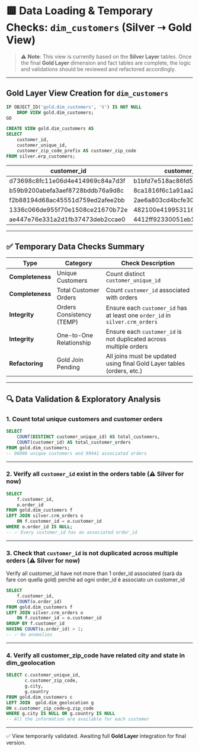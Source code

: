 
# 🟨 Data Loading & Temporary Checks: `dim_customers` (Silver ➝ Gold View)

> ⚠️ **Note**: This view is currently based on the **Silver Layer** tables.
> Once the final **Gold Layer** dimension and fact tables are complete, the logic and validations should be reviewed and refactored accordingly.

---

## Gold Layer View Creation for `dim_customers`

```sql
IF OBJECT_ID('gold.dim_customers', 'V') IS NOT NULL
    DROP VIEW gold.dim_customers;
GO

CREATE VIEW gold.dim_customers AS
SELECT 
    customer_id,
    customer_unique_id,
    customer_zip_code_prefix AS customer_zip_code
FROM silver.erp_customers;
```

| customer_id                        | customer_unique_id             | customer_zip_code |
|------------------------------------|--------------------------------|-------------------|
| d73698c8fc11e06d4e414969c84a7d3f | b1bfd7e518ac86fd5e44b796273c4f5c | 59460             |
| b59b9200abefa3aef8728bddb76a9d8c | 8ca1816f6c1a91aa2788ee471b85ab19 | 99840             |
| f2b88194d68ac45551d759ed2afee2bb | 2ae6a803cd4bcfe303b032afb1c9b89a | 03033             |
| 1336c066de955f70e1508ce21670b72e | 482100e419953116ee03dca7416277e0 | 19940             |
| ae447e76e331a2d1fb37473deb2ccae0 | 4412ff92330051eb18b7aa95d9d172e7 | 08790             |


---

## ✅ Temporary Data Checks Summary

| Type               | Category                    | Check Description                                                               |
|--------------------|-----------------------------|---------------------------------------------------------------------------------|
| **Completeness**   | Unique Customers            | Count distinct `customer_unique_id`                                             |
| **Completeness**   | Total Customer Orders       | Count `customer_id` associated with orders                                      |
| **Integrity**      | Orders Consistency (TEMP)   | Ensure each `customer_id` has at least one `order_id` in `silver.crm_orders`    |
| **Integrity**      | One-to-One Relationship     | Ensure each `customer_id` is not duplicated across multiple orders              |
| **Refactoring**    | Gold Join Pending           | All joins must be updated using final Gold Layer tables (orders, etc.)          |

---

## 🔍 Data Validation & Exploratory Analysis

### 1. Count total unique customers and customer orders
```sql
SELECT 
    COUNT(DISTINCT customer_unique_id) AS total_customers,
    COUNT(customer_id) AS total_customer_orders
FROM gold.dim_customers;
-- 96096 unique customers and 99441 associated orders
```

---

### 2. Verify all `customer_id` exist in the orders table (⚠️ Silver for now)
```sql
SELECT  
    f.customer_id,
    o.order_id
FROM gold.dim_customers f
LEFT JOIN silver.crm_orders o
    ON f.customer_id = o.customer_id
WHERE o.order_id IS NULL;
-- ✅ Every customer_id has an associated order_id
```

---

### 3. Check that `customer_id` is not duplicated across multiple orders (⚠️ Silver for now)
Verify all customer_id have not more than 1 order_id associated (sarà da fare con quella gold) 
perchè ad ogni order_id è associato un customer_id 
```sql
SELECT  
    f.customer_id,
    COUNT(o.order_id)
FROM gold.dim_customers f
LEFT JOIN silver.crm_orders o
    ON f.customer_id = o.customer_id
GROUP BY f.customer_id
HAVING COUNT(o.order_id) > 1;
-- ✅ No anomalies
```

---
### 4. Verify all customer_zip_code have related city and state in dim_geolocation
```sql
SELECT c.customer_unique_id,
	   c.customer_zip_code,
	   g.city,
	   g.country
FROM gold.dim_customers c
LEFT JOIN  gold.dim_geolocation g
ON c.customer_zip_code=g.zip_code
WHERE g.city IS NULL OR g.country IS NULL
-- All the information are available for each customer
```
---

✅ View temporarily validated. Awaiting full **Gold Layer** integration for final version.
